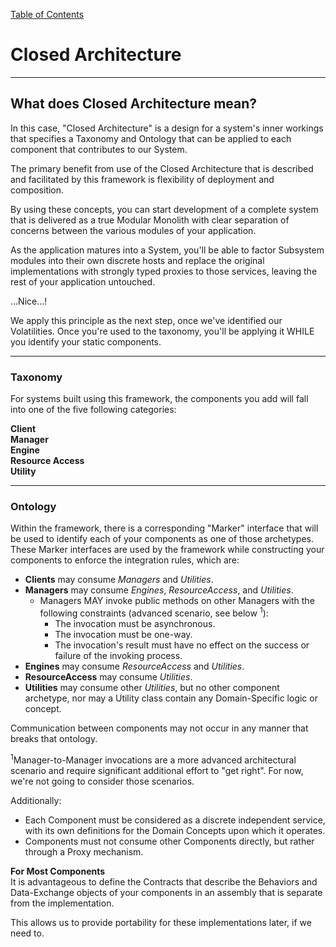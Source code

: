 [Table of Contents](./_ToC.md)
# Closed Architecture
---
## What does Closed Architecture mean?
In this case, "Closed Architecture" is a design for a system's inner workings that specifies a Taxonomy and Ontology that can be applied to each component that contributes to our System.  

The primary benefit from use of the Closed Architecture that is described and facilitated by this framework is flexibility of deployment and composition.  

By using these concepts, you can start development of a complete system that is delivered as a true Modular Monolith with clear separation of concerns between the various modules of your application.  

As the application matures into a System, you'll be able to factor Subsystem modules into their own discrete hosts and replace the original implementations with strongly typed proxies to those services, leaving the rest of your application untouched.  

...Nice...!

We apply this principle as the next step, once we've identified our Volatilities.  Once you're used to the taxonomy, you'll be applying it WHILE you identify your static components.

---

### Taxonomy  
For systems built using this framework, the components you add will fall into one of the five following categories:

**Client**  
**Manager**  
**Engine**  
**Resource Access**  
**Utility**

---

### Ontology  
Within the framework, there is a corresponding "Marker" interface that will be used to identify each of your components as one of those archetypes.  These Marker interfaces are used by the framework while constructing your components to enforce the integration rules, which are:

* **Clients** may consume *Managers* and *Utilities*.  
* **Managers** may consume *Engines*, *ResourceAccess*, and *Utilities*.  
    * Managers MAY invoke public methods on other Managers with the following constraints (advanced scenario, see below <sup>1</sup>):
        * The invocation must be asynchronous.
        * The invocation must be one-way.
        * The invocation's result must have no effect on the success or failure of the invoking process.
* **Engines** may consume *ResourceAccess* and *Utilities*.  
* **ResourceAccess** may consume *Utilities*.  
* **Utilities** may consume other *Utilities*, but no other component archetype, nor may a Utility class contain any Domain-Specific logic or concept.  

Communication between components may not occur in any manner that breaks that ontology.  

<sup>1</sup>Manager-to-Manager invocations are a more advanced architectural scenario and require significant additional effort to "get right".  For now, we're not going to consider those scenarios.  

Additionally:  
* Each Component must be considered as a discrete independent service, with its own definitions for the Domain Concepts upon which it operates.
* Components must not consume other Components directly, but rather through a Proxy mechanism.

**For Most Components**  
It is advantageous to define the Contracts that describe the Behaviors and Data-Exchange objects of your components in an assembly that is separate from the implementation.  

This allows us to provide portability for these implementations later, if we need to.